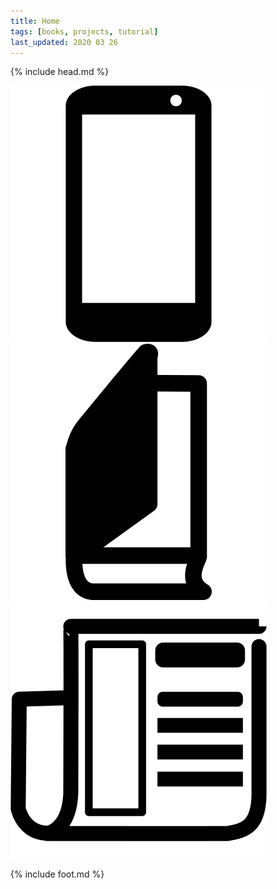 ```yaml
---
title: Home
tags: [books, projects, tutorial]
last_updated: 2020 03 26
---
```

{% include head.md %}

<a href="projects"><img src="img/app.svg"></a>
<a href="book"><img src="img/book.svg"></a>
<a href="wiki"><img src="img/wiki.svg"></a>


{% include foot.md %}